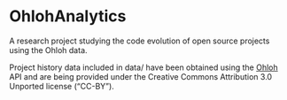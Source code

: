 OhlohAnalytics
==============

A research project studying the code evolution of open source projects using the Ohloh data.

Project history data included in data/ have been obtained using the [Ohloh](http://www.ohloh.net) API and are being
provided under the Creative Commons Attribution 3.0 Unported license (“CC-BY”).

